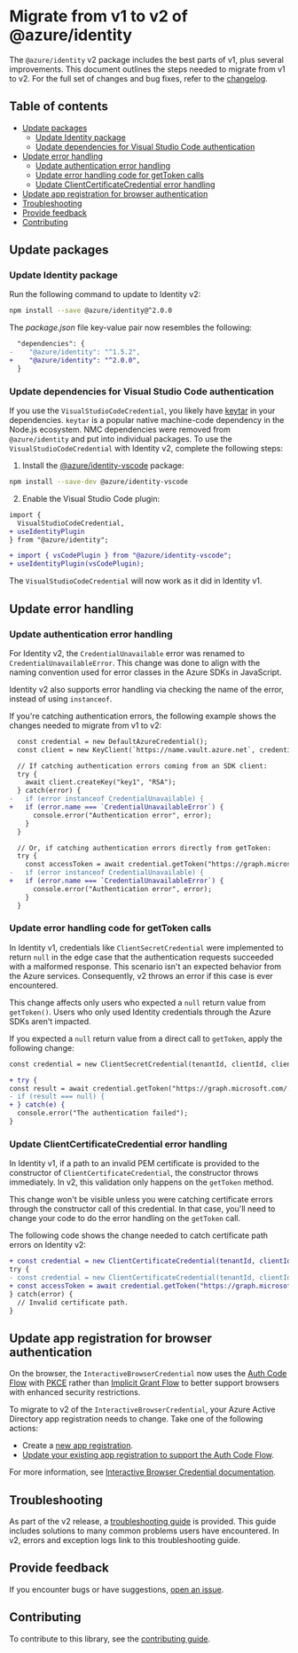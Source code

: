 # Migrate from v1 to v2 of @azure/identity

[v2changelog]: https://github.com/Azure/azure-sdk-for-js/blob/main/sdk/identity/identity/CHANGELOG.md#200-2021-10-12
[plugins]: https://github.com/Azure/azure-sdk-for-js/blob/main/sdk/identity/identity/CHANGELOG.md#200-2021-10-12#plugin-api
[npm-keytar]: https://www.npmjs.com/package/keytar
[npm-vscode]: https://www.npmjs.com/package/@azure/identity-vscode

The `@azure/identity` v2 package includes the best parts of v1, plus several improvements. This document outlines the steps needed to migrate from v1 to v2. For the full set of changes and bug fixes, refer to the [changelog][v2changelog].

## Table of contents

- [Update packages](#update-packages)
  - [Update Identity package](#update-identity-package)
  - [Update dependencies for Visual Studio Code authentication](#update-visual-studio-code-authentication)
- [Update error handling](#update-error-handling)
  - [Update authentication error handling](#update-authentication-error-handling)
  - [Update error handling code for getToken calls](#update-error-handling-code-for-gettoken-calls)
  - [Update ClientCertificateCredential error handling](#update-clientcertificatecredential-error-handling)
- [Update app registration for browser authentication](#update-app-registration-for-browser-authentication)
- [Troubleshooting](#troubleshooting)
- [Provide feedback](#provide-feedback)
- [Contributing](#contributing)

## Update packages

### Update Identity package

Run the following command to update to Identity v2:

```bash
npm install --save @azure/identity@^2.0.0
```

The *package.json* file key-value pair now resembles the following:

```diff
  "dependencies": {
-    "@azure/identity": "^1.5.2",
+    "@azure/identity": "^2.0.0",
  }
```

### Update dependencies for Visual Studio Code authentication

If you use the `VisualStudioCodeCredential`, you likely have [keytar][npm-keytar] in your dependencies. `keytar` is a popular native machine-code dependency in the Node.js ecosystem. NMC dependencies were removed from `@azure/identity` and put into individual packages. To use the `VisualStudioCodeCredential` with Identity v2, complete the following steps:

1. Install the [@azure/identity-vscode][npm-vscode] package:

  ```bash
  npm install --save-dev @azure/identity-vscode
  ```

2. Enable the Visual Studio Code plugin:

  ```diff
  import {
    VisualStudioCodeCredential, 
  + useIdentityPlugin
  } from "@azure/identity";

  + import { vsCodePlugin } from "@azure/identity-vscode";
  + useIdentityPlugin(vsCodePlugin);
  ```

The `VisualStudioCodeCredential` will now work as it did in Identity v1.

## Update error handling

### Update authentication error handling

For Identity v2, the `CredentialUnavailable` error was renamed to `CredentialUnavailableError`. This change was done to align with the naming convention used for error classes in the Azure SDKs in JavaScript.

Identity v2 also supports error handling via checking the name of the error, instead of using `instanceof`.

If you're catching authentication errors, the following example shows the changes needed to migrate from v1 to v2:

```diff
  const credential = new DefaultAzureCredential();
  const client = new KeyClient(`https://name.vault.azure.net`, credential);

  // If catching authentication errors coming from an SDK client:
  try {
    await client.createKey("key1", "RSA");
  } catch(error) {
-   if (error instanceof CredentialUnavailable) {
+   if (error.name === `CredentialUnavailableError`) {
      console.error("Authentication error", error);
    }
  }

  // Or, if catching authentication errors directly from getToken:
  try {
    const accessToken = await credential.getToken("https://graph.microsoft.com/.default");
-   if (error instanceof CredentialUnavailable) {
+   if (error.name === `CredentialUnavailableError`) {
      console.error("Authentication error", error);
    }
  }
```

### Update error handling code for getToken calls

In Identity v1, credentials like `ClientSecretCredential` were implemented to return `null` in the edge case that the authentication requests succeeded with a malformed response. This scenario isn't an expected behavior from the Azure services. Consequently, v2 throws an error if this case is ever encountered.

This change affects only users who expected a `null` return value from `getToken()`. Users who only used Identity credentials through the Azure SDKs aren't impacted.

If you expected a `null` return value from a direct call to `getToken`, apply the following change:

```diff
const credential = new ClientSecretCredential(tenantId, clientId, clientSecret);

+ try {
const result = await credential.getToken("https://graph.microsoft.com/.default");
- if (result === null) {
+ } catch(e) {
  console.error("The authentication failed");
}
```

### Update ClientCertificateCredential error handling

In Identity v1, if a path to an invalid PEM certificate is provided to the constructor of `ClientCertificateCredential`, the constructor throws immediately. In v2, this validation only happens on the `getToken` method.

This change won't be visible unless you were catching certificate errors through the constructor call of this credential. In that case, you'll need to change your code to do the error handling on the `getToken` call.

The following code shows the change needed to catch certificate path errors on Identity v2:

```diff
+ const credential = new ClientCertificateCredential(tenantId, clientId, certificatePath);
try {
- const credential = new ClientCertificateCredential(tenantId, clientId, certificatePath);
+ const accessToken = await credential.getToken("https://graph.microsoft.com/.default");
} catch(error) {
  // Invalid certificate path.
}
```

## Update app registration for browser authentication

On the browser, the `InteractiveBrowserCredential` now uses the [Auth Code Flow](https://docs.microsoft.com/azure/active-directory/develop/v2-oauth2-auth-code-flow) with [PKCE](https://tools.ietf.org/html/rfc7636) rather than [Implicit Grant Flow](https://docs.microsoft.com/azure/active-directory/develop/v2-oauth2-implicit-grant-flow) to better support browsers with enhanced security restrictions.

To migrate to v2 of the `InteractiveBrowserCredential`, your Azure Active Directory app registration needs to change. Take one of the following actions:

- Create a [new app registration](https://docs.microsoft.com/azure/active-directory/develop/scenario-spa-app-registration#create-the-app-registration).
- [Update your existing app registration to support the Auth Code Flow](https://docs.microsoft.com/azure/active-directory/develop/migrate-spa-implicit-to-auth-code).

For more information, see [Interactive Browser Credential documentation](https://github.com/Azure/azure-sdk-for-js/blob/main/sdk/identity/identity/interactive-browser-credential.md).

## Troubleshooting

As part of the v2 release, a [troubleshooting guide](https://github.com/Azure/azure-sdk-for-js/blob/main/sdk/identity/identity/) is provided. This guide includes solutions to many common problems users have encountered. In v2, errors and exception logs link to this troubleshooting guide.

## Provide feedback

If you encounter bugs or have suggestions, [open an issue](https://github.com/Azure/azure-sdk-for-js/issues).

## Contributing

To contribute to this library, see the [contributing guide](https://github.com/Azure/azure-sdk-for-js/blob/main/CONTRIBUTING.md).
